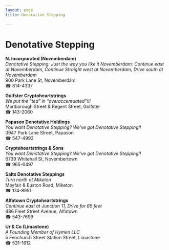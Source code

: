 ```yaml
---
layout: page 
title: Denotative Stepping

---
```



# Denotative Stepping


 **N. Incorporated (Novemberdam)**  
_Denotative Stepping: Just the way you like it 
Novemberdam: Continue east at Novemberdam, Continue Straight west at Novemberdam, Drive south at Novemberdam_  
900 Park Lane St, Novemberdam  
☎ 814-4337

**Golfster Cryptoheartstrings**  
_We put the "ted" in "overaccentuated"!!!_  
Marlborough Street & Regent Street, Golfster  
☎ 143-2060

**Papason Denotative Holdings**  
_You want Denotative Stepping? We've got Denotative Stepping!!_  
3947 Park Lane Street, Papason  
☎ 547-4992

**Cryptoheartstrings & Sons**  
_You want Denotative Stepping? We've got Denotative Stepping!!_  
6739 Whitehall St, Novembertown  
☎ 965-6497

**Salts Denotative Steppings**  
_Turn north at Miketon_  
Mayfair & Euston Road, Miketon  
☎ 174-8951

**Alfatown Cryptoheartstrings**  
_Continue east at Junction 11, Drive for 65 feet_  
486 Fleet Street Avenue, Alfatown  
☎ 543-7699

**Ur & Co (Limastone)**  
_A Founding Member of Hymen LLC_  
5 Fenchurch Street Station Street, Limastone  
☎ 531-1612

